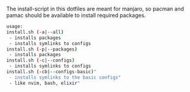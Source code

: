 The install-script in this dotfiles are meant for manjaro, so pacman and pamac should be available to install required packages.

```bash
usage:
install.sh (-a|--all)
 - installs packages
 - installs symlinks to configs
install.sh (-p|--packages)
 - installs packages
install.sh (-c|--configs)
 - installs symlinks to configs
install.sh (-cb|--configs-basic)"
 - installs symlinks to the basic configs"
 - like nvim, bash, elixir"
```
